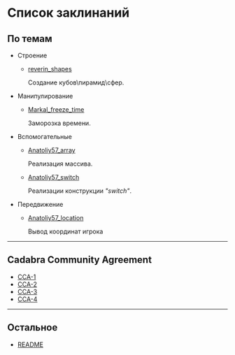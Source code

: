 # Список заклинаний ##

## По темам ##

* Строение

  * [reverin_shapes](build/reverin/reverin_shapes.md)

    Создание кубов\пирамид\сфер.

* Манипулирование

  * [Markal_freeze_time](manipulation/Markal/freeze.md)

    Заморозка времени.

* Вспомогательные

  * [Anatoliy57_array](util/anatoliy57/array/array.md)

    Реализация массива.

  * [Anatoliy57_switch](util/anatoliy57/switch/switch.md)

    Реализации конструкции *"switch"*.

* Передвижение

  * [Anatoliy57_location](moving/anatoliy57/location/location.md)

    Вывод координат игрока

***

## Cadabra Community Agreement ##

* [CCA-1](documents/CCA-1.md)
* [CCA-2](documents/CCA-2.md)
* [CCA-3](documents/CCA-3.md)
* [CCA-4](documents/CCA-4.md)

***

## Остальное ##

* [README](../README.md)
